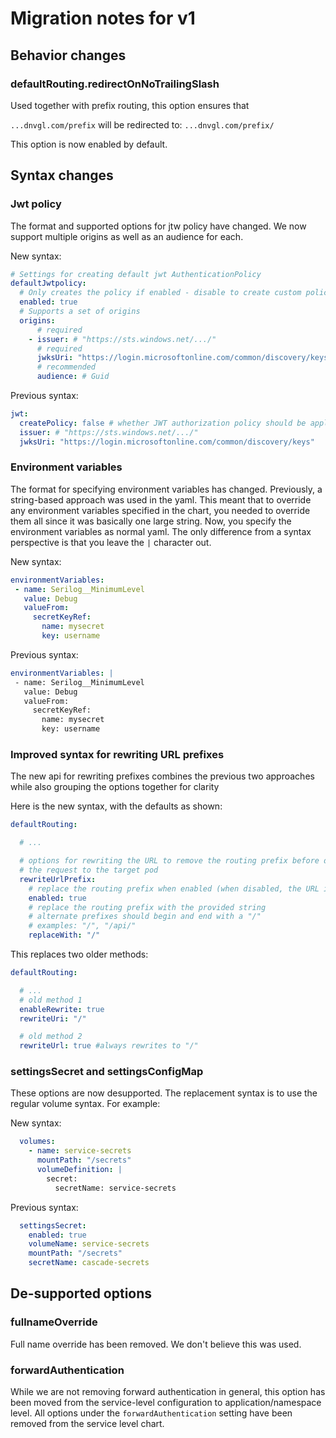 # Migration notes for v1

## Behavior changes

### defaultRouting.redirectOnNoTrailingSlash

Used together with prefix routing, this option ensures that 

`...dnvgl.com/prefix` will be redirected to: `...dnvgl.com/prefix/`

This option is now enabled by default.
  

## Syntax changes

### Jwt policy

The format and supported options for jtw policy have changed. We now support multiple origins as well as an audience for each.

New syntax:
``` yaml
# Settings for creating default jwt AuthenticationPolicy
defaultJwtpolicy:
  # Only creates the policy if enabled - disable to create custom policy
  enabled: true
  # Supports a set of origins
  origins:
      # required
    - issuer: # "https://sts.windows.net/.../"
      # required
      jwksUri: "https://login.microsoftonline.com/common/discovery/keys"
      # recommended
      audience: # Guid
```

Previous syntax:
``` yaml
jwt:
  createPolicy: false # whether JWT authorization policy should be applied
  issuer: # "https://sts.windows.net/.../"
  jwksUri: "https://login.microsoftonline.com/common/discovery/keys"
```

### Environment variables

The format for specifying environment variables has changed. Previously, a string-based approach was used in the yaml. This meant that to override any environment variables specified in the chart, you needed to override them all since it was basically one large string. Now, you specify the environment variables as normal yaml. The only difference from a syntax perspective is that you leave the `|` character out.

New syntax:

``` yaml
environmentVariables:
 - name: Serilog__MinimumLevel
   value: Debug
   valueFrom:
     secretKeyRef:
       name: mysecret
       key: username

```

Previous syntax:
``` yaml
environmentVariables: |
 - name: Serilog__MinimumLevel
   value: Debug
   valueFrom:
     secretKeyRef:
       name: mysecret
       key: username

```


### Improved syntax for rewriting URL prefixes

The new api for rewriting prefixes combines the previous two approaches while also grouping the options together for clarity

Here is the new syntax, with the defaults as shown:
``` yaml
defaultRouting:

  # ...

  # options for rewriting the URL to remove the routing prefix before delivering
  # the request to the target pod
  rewriteUrlPrefix:
    # replace the routing prefix when enabled (when disabled, the URL is not adjusted)
    enabled: true
    # replace the routing prefix with the provided string
    # alternate prefixes should begin and end with a "/"
    # examples: "/", "/api/"
    replaceWith: "/"
```

This replaces two older methods:

``` yaml
defaultRouting:

  # ...
  # old method 1
  enableRewrite: true
  rewriteUri: "/"

  # old method 2
  rewriteUrl: true #always rewrites to "/"
```

### settingsSecret and settingsConfigMap

These options are now desupported. The replacement syntax is to use the regular volume syntax. For example:

New syntax:
``` yaml
  volumes:
    - name: service-secrets
      mountPath: "/secrets"
      volumeDefinition: |
        secret:
          secretName: service-secrets
```

Previous syntax:
``` yaml
  settingsSecret:
    enabled: true
    volumeName: service-secrets
    mountPath: "/secrets"
    secretName: cascade-secrets

```

## De-supported options

### fullnameOverride

Full name override has been removed. We don't believe this was used.

### forwardAuthentication

While we are not removing forward authentication in general, this option has been moved from the service-level configuration to application/namespace level. All options under the `forwardAuthentication` setting have been removed from the service level chart.
